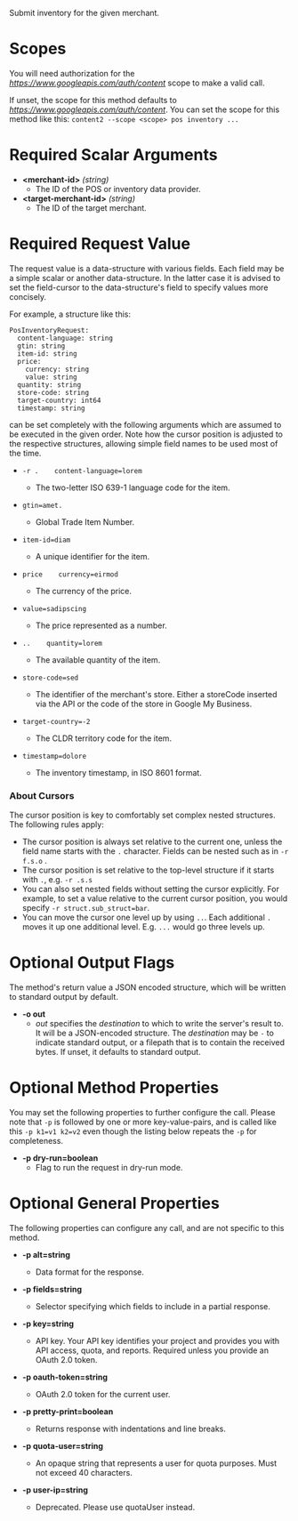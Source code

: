 Submit inventory for the given merchant.
# Scopes

You will need authorization for the *https://www.googleapis.com/auth/content* scope to make a valid call.

If unset, the scope for this method defaults to *https://www.googleapis.com/auth/content*.
You can set the scope for this method like this: `content2 --scope <scope> pos inventory ...`
# Required Scalar Arguments
* **&lt;merchant-id&gt;** *(string)*
    - The ID of the POS or inventory data provider.
* **&lt;target-merchant-id&gt;** *(string)*
    - The ID of the target merchant.
# Required Request Value

The request value is a data-structure with various fields. Each field may be a simple scalar or another data-structure.
In the latter case it is advised to set the field-cursor to the data-structure's field to specify values more concisely.

For example, a structure like this:
```
PosInventoryRequest:
  content-language: string
  gtin: string
  item-id: string
  price:
    currency: string
    value: string
  quantity: string
  store-code: string
  target-country: int64
  timestamp: string

```

can be set completely with the following arguments which are assumed to be executed in the given order. Note how the cursor position is adjusted to the respective structures, allowing simple field names to be used most of the time.

* `-r .    content-language=lorem`
    - The two-letter ISO 639-1 language code for the item.
* `gtin=amet.`
    - Global Trade Item Number.
* `item-id=diam`
    - A unique identifier for the item.
* `price    currency=eirmod`
    - The currency of the price.
* `value=sadipscing`
    - The price represented as a number.

* `..    quantity=lorem`
    - The available quantity of the item.
* `store-code=sed`
    - The identifier of the merchant&#39;s store. Either a storeCode inserted via the API or the code of the store in Google My Business.
* `target-country=-2`
    - The CLDR territory code for the item.
* `timestamp=dolore`
    - The inventory timestamp, in ISO 8601 format.


### About Cursors

The cursor position is key to comfortably set complex nested structures. The following rules apply:

* The cursor position is always set relative to the current one, unless the field name starts with the `.` character. Fields can be nested such as in `-r f.s.o` .
* The cursor position is set relative to the top-level structure if it starts with `.`, e.g. `-r .s.s`
* You can also set nested fields without setting the cursor explicitly. For example, to set a value relative to the current cursor position, you would specify `-r struct.sub_struct=bar`.
* You can move the cursor one level up by using `..`. Each additional `.` moves it up one additional level. E.g. `...` would go three levels up.


# Optional Output Flags

The method's return value a JSON encoded structure, which will be written to standard output by default.

* **-o out**
    - *out* specifies the *destination* to which to write the server's result to.
      It will be a JSON-encoded structure.
      The *destination* may be `-` to indicate standard output, or a filepath that is to contain the received bytes.
      If unset, it defaults to standard output.
# Optional Method Properties

You may set the following properties to further configure the call. Please note that `-p` is followed by one 
or more key-value-pairs, and is called like this `-p k1=v1 k2=v2` even though the listing below repeats the
`-p` for completeness.

* **-p dry-run=boolean**
    - Flag to run the request in dry-run mode.

# Optional General Properties

The following properties can configure any call, and are not specific to this method.

* **-p alt=string**
    - Data format for the response.

* **-p fields=string**
    - Selector specifying which fields to include in a partial response.

* **-p key=string**
    - API key. Your API key identifies your project and provides you with API access, quota, and reports. Required unless you provide an OAuth 2.0 token.

* **-p oauth-token=string**
    - OAuth 2.0 token for the current user.

* **-p pretty-print=boolean**
    - Returns response with indentations and line breaks.

* **-p quota-user=string**
    - An opaque string that represents a user for quota purposes. Must not exceed 40 characters.

* **-p user-ip=string**
    - Deprecated. Please use quotaUser instead.
